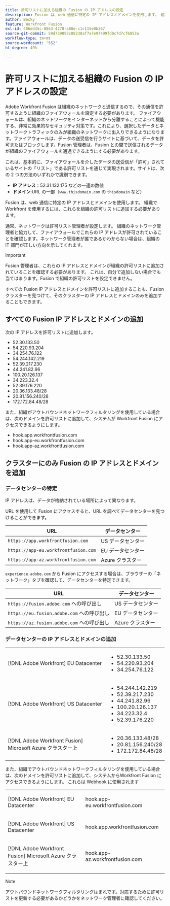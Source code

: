 ```yaml
---
title: 許可リストに加える組織の Fusion の IP アドレスの設定
description: Fusion は、web 通信に特定の IP アドレスとドメインを使用します。 組織で Workfront を使用するには、これらを組織の許可リストに追加する必要があります。
author: Becky
feature: Workfront Fusion
exl-id: 406dd45c-0863-4270-a80e-c1c115e0b367
source-git-commit: 59d739093c88238af7a7e97499fd0c7d7cf6053a
workflow-type: tm+mt
source-wordcount: '552'
ht-degree: 49%

---
```


# 許可リストに加える組織の Fusion の IP アドレスの設定

Adobe Workfront Fusion は組織のネットワークと通信するので、その通信を許可するように組織のファイアウォールを設定する必要があります。 ファイアウォールは、組織のネットワークをインターネットから分離することによって機能する、非常に効果的なセキュリティ対策です。これにより、選択したデータとネットワークトラフィックのみが組織のネットワークに出入りできるようになります。ファイアウォールは、データの送受信を行うサイトに基づいて、データを許可またはブロックします。Fusion 管理者は、Fusion との間で送信されるデータが組織のファイアウォールを通過できるようにする必要があります。

これは、基本的に、ファイアウォールを介したデータの送受信が「許可」されているサイトの「リスト」である許可リストを通じて実現されます。サイトは、次の 2 つの方法のいずれかで識別できます。

* **IP アドレス**：52.31.132.175 などの一連の数値
* **ドメイン**:URL の一部（`www.thisdomain.com` の `thisdomain` など）

Fusion は、web 通信に特定の IP アドレスとドメインを使用します。 組織で Workfront を使用するには、これらを組織の許可リストに追加する必要があります。

通常、ネットワークは許可リスト管理者が設定します。 組織のネットワーク管理者と協力して、ファイアウォールでこれらの IP アドレスが許可されていることを確認します。ネットワーク管理者が誰であるかわからない場合は、組織の IT 部門が正しい方向を示してくれます。

>[!IMPORTANT]
>
>Fusion 管理者は、これらの IP アドレスとドメインが組織の許可リストに追加されていることを確認する必要があります。 これは、自分で追加しない場合でも当てはまります。Fusion で組織の許可リストを設定できません。

すべての Fusion IP アドレスとドメインを許可リストに追加することも、Fusion クラスターを見つけて、そのクラスターの IP アドレスとドメインのみを追加することもできます。

## すべての Fusion IP アドレスとドメインの追加

次の IP アドレスを許可リストに追加します。

* 52.30.133.50
* 54.220.93.204
* 34.254.76.122
* 54.244.142.219
* 52.39.217.230
* 44.241.82.96
* 100.20.126.137
* 34.223.32.4
* 52.39.176.220
* 20.36.133.48/28
* 20.81.156.240/28
* 172.172.84.48/28

また、組織がアウトバウンドネットワークフィルタリングを使用している場合は、次のドメインを許可リストに追加して、システムが Workfront Fusion にアクセスできるようにします。

* hook.app.workfrontfusion.com
* hook.app-eu.workfrontfusion.com
* hook.app-az.workfrontfusion.com

## クラスターにのみ Fusion の IP アドレスとドメインを追加

### データセンターの特定

IP アドレスは、データが格納されている場所によって異なります。

URL を使用して Fusion にアクセスすると、URL を調べてデータセンターを見つけることができます。

| URL | データセンター |
| --- | --- |
| `https://app.workfrontfusion.com` | US データセンター |
| `https://app-eu.workfrontfusion.com` | EU データセンター |
| `https://app-az.workfrontfusion.com` | Azure クラスター |

`experience.adobe.com` から Fusion にアクセスする場合は、ブラウザーの「ネットワーク」タブを確認して、データセンターを特定できます。

| URL | データセンター |
| --- | --- |
| `https://fusion.adobe.com` への呼び出し | US データセンター |
| `https://eu.fusion.adobe.com` への呼び出し | EU データセンター |
| `https://az.fusion.adobe.com` への呼び出し | Azure クラスター |

### データセンターの IP アドレスとドメインの追加

<table style="table-layout:auto"> 
 <col> 
 <col> 
 <tbody> 
  <tr> 
   <td role="rowheader">[!DNL Adobe Workfront] EU Datacenter</td> 
   <td> 
    <ul> 
     <li>52.30.133.50</li> 
     <li>54.220.93.204</li> 
     <li>34.254.76.122</li> 
    </ul> </td> 
  </tr> 
  <tr> 
   <td role="rowheader"> <p>[!DNL Adobe Workfront] US Datacenter</p> </td> 
   <td> 
    <ul> 
     <li>54.244.142.219</li> 
     <li>52.39.217.230</li> 
     <li>44.241.82.96</li>
     <li>100.20.126.137</li>
     <li>34.223.32.4</li>
     <li>52.39.176.220</li>
    </ul> </td> 
  </tr> 
  <tr> 
   <td role="rowheader">[!DNL Adobe Workfront Fusion] Microsoft Azure クラスター上</td> 
   <td> 
    <ul> 
     <li>20.36.133.48/28</li> 
     <li>20.81.156.240/28</li> 
     <li>172.172.84.48/28</li> 
    </ul> </td> 
  </tr> 
 </tbody> 
</table>

また、組織でアウトバウンドネットワークフィルタリングを使用している場合は、次のドメインを許可リストに追加して、システムからWorkfront Fusion にアクセスできるようにします。 これらは Webhook に使用されます

<table style="table-layout:auto">
 <col> 
 <col> 
 <tbody> 
  <tr> 
   <td role="rowheader">[!DNL Adobe Workfront] EU Datacenter</td> 
   <td> <p> hook.app-eu.workfrontfusion.com </p> </td> 
  </tr> 
  <tr> 
   <td role="rowheader"> <p>[!DNL Adobe Workfront] US Datacenter</p> </td> 
   <td> <p>hook.app.workfrontfusion.com </p> </td> 
  </tr> 
  <tr> 
   <td role="rowheader"> <p>[!DNL Adobe Workfront Fusion] Microsoft Azure クラスター上</p> </td> 
   <td> <p>hook.app-az.workfrontfusion.com </p> </td> 
  </tr> 
 </tbody> 
</table>

>[!NOTE]
>
>アウトバウンドネットワークフィルタリングはまれです。対応するために許可リストを更新する必要があるかどうかをネットワーク管理者に確認してください。
